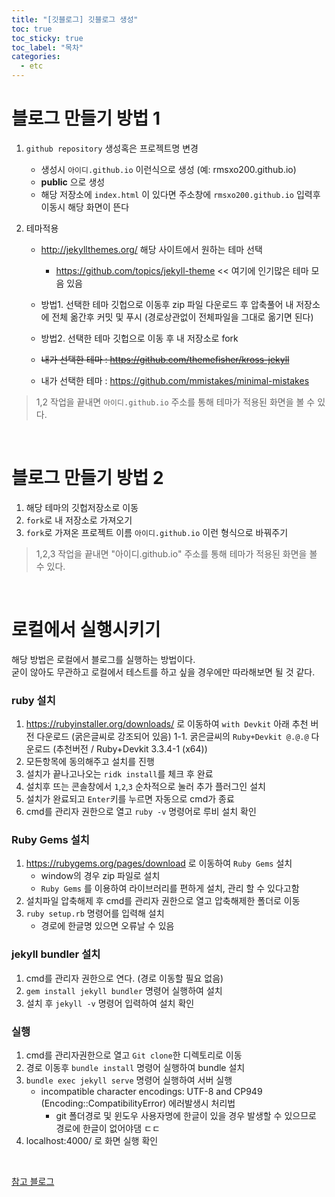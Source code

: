 ```yaml
---
title: "[깃블로그] 깃블로그 생성"
toc: true
toc_sticky: true
toc_label: "목차"
categories:
  - etc
---
```


# 블로그 만들기 방법 1
1. `github repository` 생성혹은 프로젝트명 변경
    - 생성시 `아이디.github.io` 이런식으로 생성 (예: rmsxo200.github.io)
    - **public** 으로 생성
    - 해당 저장소에 `index.html` 이 있다면 주소창에 `rmsxo200.github.io` 입력후 이동시 해당 화면이 뜬다

2. 테마적용
    - http://jekyllthemes.org/ 해당 사이트에서 원하는 테마 선택
        * https://github.com/topics/jekyll-theme << 여기에 인기많은 테마 모음 있음

    - 방법1. 선택한 테마 깃헙으로 이동후 zip 파일 다운로드 후 압축풀어 내 저장소에 전체 옮간후 커밋 및 푸시 (경로상관없이 전체파일을 그대로 옮기면 된다)
    - 방법2. 선택한 테마 깃헙으로 이동 후 내 저장소로 fork

    - ~~내가 선택한 테마 : https://github.com/themefisher/kross-jekyll~~
    - 내가 선택한 테마 : https://github.com/mmistakes/minimal-mistakes
  
> 1,2 작업을 끝내면 `아이디.github.io` 주소를 통해 테마가 적용된 화면을 볼 수 있다.  
  
<br/>  
  
# 블로그 만들기 방법 2
1. 해당 테마의 깃헙저장소로 이동
2. `fork`로 내 저장소로 가져오기
3. `fork`로 가져온 프로젝트 이름 `아이디.github.io` 이런 형식으로 바꿔주기

> 1,2,3  작업을 끝내면 "아이디.github.io" 주소를 통해 테마가 적용된 화면을 볼 수 있다.  

<br/>  
  
# 로컬에서 실행시키기
해당 방법은 로컬에서 블로그를 실행하는 방법이다.  
굳이 않아도 무관하고 로컬에서 테스트를 하고 싶을 경우에만 따라해보면 될 것 같다.  
  
### ruby 설치
1. https://rubyinstaller.org/downloads/ 로 이동하여 `with Devkit` 아래 추천 버전 다운로드 (굵은글씨로 강조되어 있음)
    1-1. 굵은글씨의 `Ruby+Devkit @.@.@` 다운로드 (추천버전 / Ruby+Devkit 3.3.4-1 (x64))
2. 모든항목에 동의해주고 설치를 진행
3. 설치가 끝나고나오는 `ridk install`를 체크 후 완료
4. 설치후 뜨는 콘솔창에서 `1`,`2`,`3` 순차적으로 눌러 추가 플러그인 설치
5. 설치가 완료되고 `Enter`키를 누르면 자동으로 cmd가 종료
6. cmd를 관리자 권한으로 열고 `ruby -v` 명령어로 루비 설치 확인
  
### Ruby Gems 설치
1. https://rubygems.org/pages/download 로 이동하여 `Ruby Gems` 설치
    - window의 경우 zip 파일로 설치
    - `Ruby Gems` 를 이용하여 라이브러리를 편하게 설치, 관리 할 수 있다고함
2. 설치파일 압축해제 후 cmd를 관리자 권한으로 열고 압축해제한 폴더로 이동
3. `ruby setup.rb` 명령어를 입력해 설치
    - 경로에 한글명 있으면 오류날 수 있음
  
### jekyll bundler 설치
1. cmd를 관리자 권한으로 연다. (경로 이동할 필요 없음)
2. `gem install jekyll bundler` 명령어 실행하여 설치
3. 설치 후 `jekyll -v` 명령어 입력하여 설치 확인

### 실행
1. cmd를 관리자권한으로 열고 `Git clone`한 디렉토리로 이동
2. 경로 이동후 `bundle install` 명령어 실행하여 bundle 설치
3. `bundle exec jekyll serve` 명령어 실행하여 서버 실행
    - incompatible character encodings: UTF-8 and CP949 (Encoding::CompatibilityError) 에러발생시 처리법
        * git 폴더경로 및 윈도우 사용자명에 한글이 있을 경우 발생할 수 있으므로 경로에 한글이 없어야댐 ㄷㄷ
4. localhost:4000/ 로 화면 실행 확인
  
<br/>
  
[참고 블로그](https://velog.io/@dksduddnr33/series/GitPages-%EB%A7%8C%EB%93%A4%EA%B8%B0)